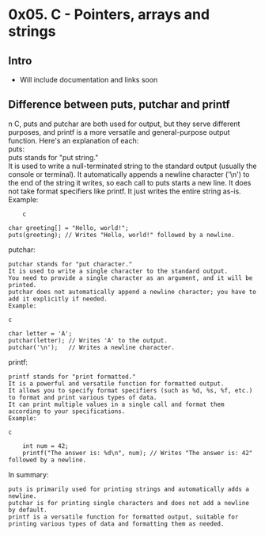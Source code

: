 # 0x05. C - Pointers, arrays and strings <br>
## Intro <br>
- Will include documentation and links soon<br>
## Difference between puts, putchar and printf <br>
n C, puts and putchar are both used for output, but they serve different purposes, and printf is a more versatile and general-purpose output function. Here's an explanation of each:
<br>
    puts:<br>
        puts stands for "put string." <br>
        It is used to write a null-terminated string to the standard output (usually the console or terminal).
        It automatically appends a newline character ('\n') to the end of the string it writes, so each call to puts starts a new line.
        It does not take format specifiers like printf. It just writes the entire string as-is.
        Example:<br>

        c

    char greeting[] = "Hello, world!";
    puts(greeting); // Writes "Hello, world!" followed by a newline.

putchar:

    putchar stands for "put character."
    It is used to write a single character to the standard output.
    You need to provide a single character as an argument, and it will be printed.
    putchar does not automatically append a newline character; you have to add it explicitly if needed.
    Example:

    c

    char letter = 'A';
    putchar(letter); // Writes 'A' to the output.
    putchar('\n');   // Writes a newline character.

printf:

    printf stands for "print formatted."
    It is a powerful and versatile function for formatted output.
    It allows you to specify format specifiers (such as %d, %s, %f, etc.) to format and print various types of data.
    It can print multiple values in a single call and format them according to your specifications.
    Example:

    c

        int num = 42;
        printf("The answer is: %d\n", num); // Writes "The answer is: 42" followed by a newline.

In summary:

    puts is primarily used for printing strings and automatically adds a newline.
    putchar is for printing single characters and does not add a newline by default.
    printf is a versatile function for formatted output, suitable for printing various types of data and formatting them as needed.

